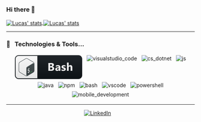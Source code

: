 ### Hi there 👋

<!-- GitHub Stats -->

<a href="https://github.com/LucasSusin/LucasSusin">
  <img align="center" src="https://github-readme-stats.vercel.app/api?username=LucasSusin&count_private=true&show_icons=true&theme=tokyonight" alt="Lucas' stats" />
</a>

<a href="https://github.com/LucasSusin/LucasSusin">
  <img align="center" src="https://github-readme-stats.vercel.app/api/top-langs/?username=LucasSusin&layout=compact&theme=tokyonight" alt="Lucas' stats" /> 
</a>

*************

### 🔧 &nbsp; Technologies & Tools...
<p align="center">

  <!-- For more icons https://github.com/MikeCodesDotNET/ColoredBadges -->

  <img src="https://github.com/LucasSusin/LucasSusin/blob/master/assets/svg/tools/bash.svg" alt="bash" style="vertical-align:top; margin:4px">
  <img src="https://github.com/LucasSusin/LucasSusin/blob/master/assets/svg/tools/visualstudio_code" alt="visualstudio_code" style="vertical-align:top; margin:4px">
  <img src="https://github.com/LucasSusin/LucasSusin/blob/master/assets/" alt="cs_dotnet" style="vertical-align:top; margin:4px">
  <img src="https://github.com/LucasSusin/LucasSusin/blob/master/assets/" alt="js" style="vertical-align:top; margin:4px">
  <img src="https://github.com/LucasSusin/LucasSusin/blob/master/assets/" alt="java" style="vertical-align:top; margin:4px">
  <img src="https://github.com/LucasSusin/LucasSusin/blob/master/assets/" alt="npm" style="vertical-align:top; margin:4px">
  <img src="https://github.com/LucasSusin/LucasSusin/blob/master/assets/" alt="bash" style="vertical-align:top; margin:4px">
  <img src="https://github.com/LucasSusin/LucasSusin/blob/master/assets/" alt="vscode" style="vertical-align:top; margin:4px">
  <img src="https://github.com/LucasSusin/LucasSusin/blob/master/assets/" alt="powershell" style="vertical-align:top; margin:4px">
  <img src="https://github.com/LucasSusin/LucasSusin/blob/master/assets/" alt="mobile_development" style="vertical-align:top; margin:4px">

</p>

----
<!-- Social Media links -->

<p align="center">
  <a href="https://www.linkedin.com/in/lucassimonsusin/"><img src="https://github.com/LucasSusin/LucasSusin/blob/master/assets/social-media/linkedin-round.svg" width="35px" alt="LinkedIn"></a> &nbsp; &nbsp;
</p>
